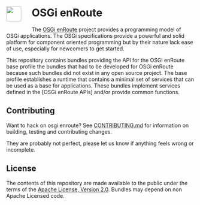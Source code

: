 <h1><img src="http://enroute.osgi.org/img/enroute-logo-64.png" witdh=40px style="float:left;margin: 0 1em 1em 0;width:40px">
OSGi enRoute</h1>

The [OSGi enRoute][enroute] project provides a programming model of OSGi applications. The OSGi specifications provide a powerful and solid platform for component oriented programming but by their nature lack ease of use, especially for newcomers to get started.

This repository contains bundles providing the API for the OSGi enRoute base profile
the bundles that had to be developed for OSGi enRoute because such bundles did not exist in any open source project.
The base profile establishes a runtime that contains a minimal set of services that can be used as a base for applications.
These bundles implement services defined in the [OSGi enRoute APIs] and/or provide common functions. 

## Contributing

Want to hack on osgi.enroute? See [CONTRIBUTING.md](CONTRIBUTING.md) for information on building, testing and contributing changes.

They are probably not perfect, please let us know if anything feels
wrong or incomplete.

## License

The contents of this repository are made available to the public under the terms of the [Apache License, Version 2.0](https://www.apache.org/licenses/LICENSE-2.0).
Bundles may depend on non Apache Licensed code.

[enroute]: http://enroute.osgi.org
